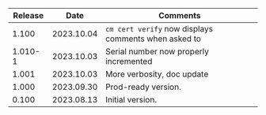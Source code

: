 | Release | Date       | Comments                                             |
|---------|------------|------------------------------------------------------|
| 1.100   | 2023.10.04 | `cm cert verify` now displays comments when asked to |
| 1.010-1 | 2023.10.03 | Serial number now properly incremented               |
| 1.001   | 2023.10.03 | More verbosity, doc update                           |
| 1.000   | 2023.09.30 | Prod-ready version.                                  |
| 0.100   | 2023.08.13 | Initial version.                                     |




